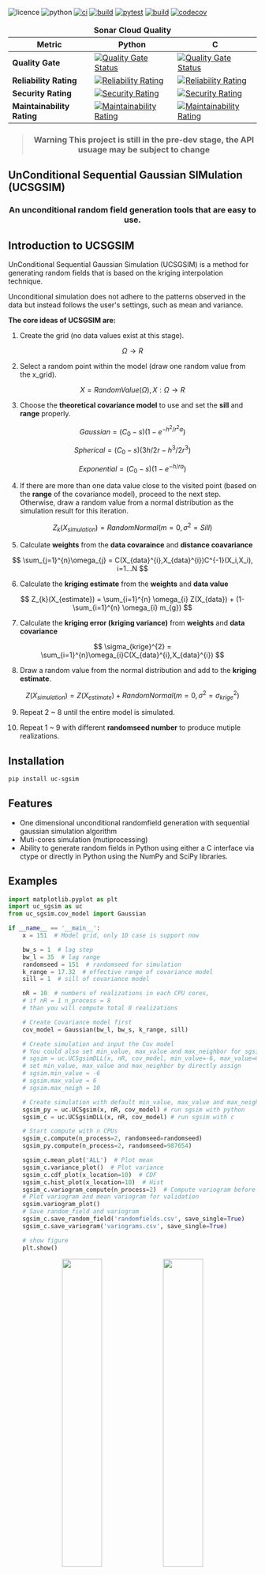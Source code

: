 ![licence](https://img.shields.io/github/license/Zncl2222/Stochastic_UC_SGSIM)
![python](https://img.shields.io/pypi/pyversions/uc-sgsim)
[![ci](https://img.shields.io/github/actions/workflow/status/Zncl2222/uc_sgsim/github-pre-commit.yml?logo=pre-commit&label=pre-commit)](https://github.com/Zncl2222/Stochastic_UC_SGSIM/actions/workflows/github-pre-commit.yml)
[![build](https://img.shields.io/github/actions/workflow/status/Zncl2222/uc_sgsim/cmake.yml?logo=cmake&logoColor=red&label=CMake)](https://github.com/Zncl2222/Stochastic_UC_SGSIM/actions/workflows/cmake.yml)
[![pytest](https://img.shields.io/github/actions/workflow/status/Zncl2222/uc_sgsim/sonarcloud.yml?logo=pytest&label=pytest)](https://github.com/Zncl2222/Stochastic_UC_SGSIM/actions/workflows/sonarcloud.yml)
[![build](https://github.com/Zncl2222/Stochastic_UC_SGSIM/actions/workflows/codeql.yml/badge.svg)](https://github.com/Zncl2222/Stochastic_UC_SGSIM/actions/workflows/codeql.yml)
[![codecov](https://codecov.io/gh/Zncl2222/uc_sgsim/branch/main/graph/badge.svg?token=3qZt0OqDNI)](https://codecov.io/gh/Zncl2222/uc_sgsim)

<div>
 <table>
  <thead>
    <tr>
      <td colspan="5" align="center"><strong>Sonar Cloud Quality</strong></td>
    </tr>
    <tr>
      <th>Metric</th>
      <th>Python</th>
      <th>C</th>
    </tr>
  </thead>
  <tbody>
    <tr>
      <td><strong>Quality Gate</strong></td>
      <td><a href="https://sonarcloud.io/summary/new_code?id=zncl2222_Stochastic_UC_SGSIM_py"><img src="https://sonarcloud.io/api/project_badges/measure?project=zncl2222_Stochastic_UC_SGSIM_py&metric=alert_status" alt="Quality Gate Status"></a></td>
      <td><a href="https://sonarcloud.io/summary/new_code?id=zncl2222_Stochastic_UC_SGSIM_c"><img src="https://sonarcloud.io/api/project_badges/measure?project=zncl2222_Stochastic_UC_SGSIM_c&metric=alert_status" alt="Quality Gate Status"></a></td>
    <tr>
      <td><strong>Reliability Rating</strong></td>
      <td><a href="https://sonarcloud.io/summary/new_code?id=zncl2222_Stochastic_UC_SGSIM_py"><img src="https://sonarcloud.io/api/project_badges/measure?project=zncl2222_Stochastic_UC_SGSIM_py&metric=reliability_rating" alt="Reliability Rating"></a></td>
      <td><a href="https://sonarcloud.io/summary/new_code?id=zncl2222_Stochastic_UC_SGSIM_c"><img src="https://sonarcloud.io/api/project_badges/measure?project=zncl2222_Stochastic_UC_SGSIM_c&metric=reliability_rating" alt="Reliability Rating"></a></td>
    </tr>
    <tr>
      <td><strong>Security Rating</strong></td>
      <td><a href="https://sonarcloud.io/summary/new_code?id=zncl2222_Stochastic_UC_SGSIM_py"><img src="https://sonarcloud.io/api/project_badges/measure?project=zncl2222_Stochastic_UC_SGSIM_py&metric=security_rating" alt="Security Rating"></a></td>
      <td><a href="https://sonarcloud.io/summary/new_code?id=zncl2222_Stochastic_UC_SGSIM_c"><img src="https://sonarcloud.io/api/project_badges/measure?project=zncl2222_Stochastic_UC_SGSIM_c&metric=security_rating" alt="Security Rating"></a></td>
    </tr>
    <tr>
      <td><strong>Maintainability Rating</strong></td>
      <td><a href="https://sonarcloud.io/summary/new_code?id=zncl2222_Stochastic_UC_SGSIM_py"><img src="https://sonarcloud.io/api/project_badges/measure?project=zncl2222_Stochastic_UC_SGSIM_py&metric=sqale_rating" alt="Maintainability Rating"></a></td>
      <td><a href="https://sonarcloud.io/summary/new_code?id=zncl2222_Stochastic_UC_SGSIM_c"><img src="https://sonarcloud.io/api/project_badges/measure?project=zncl2222_Stochastic_UC_SGSIM_c&metric=sqale_rating" alt="Maintainability Rating"></a></td>
    </tr>
  </tbody>
 </table>
</div>

<h3 align="center">

> __Warning__
> This project is still in the pre-dev stage, the API usuage may be subject to change

</h3>

## UnConditional Sequential Gaussian SIMulation (UCSGSIM)

<h3 align="center">An unconditional random field generation tools that are easy to use.</h3>

## Introduction to UCSGSIM
UnConditional Sequential Gaussian Simulation (UCSGSIM) is a method for generating random fields that is based on the kriging interpolation technique.

Unconditional simulation does not adhere to the patterns observed in the data but instead follows the user's settings, such as mean and variance.

**The core ideas of UCSGSIM are:**
1. Create the grid (no data values exist at this stage).

$$ \Omega\to R $$

2. Select a random point within the model (draw one random value from the x_grid).

$$ X = RandomValue(\Omega),  X:\Omega\to R $$

3. Choose the **theoretical covariance model** to use and set the **sill** and **range** properly.

$$ Gaussian = (C_{0} - s)(1 - e^{-h^{2}/r^{2}a})$$

$$ Spherical = (C_{0} - s)(3h/2r - h^3/2r^3)$$

$$ Exponential = (C_{0} - s)(1 - e^{-h/ra})$$

4. If there are more than one data value close to the visited point (based on the **range** of the covariance model), proceed to the next step. Otherwise, draw a random value from a normal distribution as the simulation result for this iteration.

$$ Z_{k}({X_{simulation}}) = RandomNormal(m = 0 ,\sigma^2 = Sill)$$

5. Calculate **weights** from the **data covaraince** and **distance coavariance**

$$ \sum_{j=1}^{n}\omega_{j} = C(X_{data}^{i},X_{data}^{i})C^{-1}(X_i,X_i), i=1...N $$

6. Calculate the **kriging estimate** from the **weights** and **data value**

$$ Z_{k}(X_{estimate}) = \sum_{i=1}^{n} \omega_{i} Z(X_{data}) + (1- \sum_{i=1}^{n} \omega_{i} m_{g}) $$

7. Calculate the **kriging error (kriging variance)** from **weights** and **data covariance**

$$ \sigma_{krige}^{2} = \sum_{i=1}^{n}\omega_{i}C(X_{data}^{i},X_{data}^{i}) $$

8. Draw a random value from the normal distribution and add to the **kriging estimate**.

$$ Z(X_{simulation}) = Z(X_{estimate}) + RandomNormal(m = 0, \sigma^2 = \sigma_{krige}^{2}) $$

9. Repeat 2 ~ 8 until the entire model is simulated.

10. Repeat 1 ~ 9 with different **randomseed number** to produce mutiple realizations.

## Installation
```bash
pip install uc-sgsim
```

## Features
* One dimensional unconditional randomfield generation with sequential gaussian simulation algorithm
* Muti-cores simulation (mutiprocessing)
* Ability to generate random fields in Python using either a C interface via ctype or directly in Python using the NumPy and SciPy libraries.

## Examples
```py
import matplotlib.pyplot as plt
import uc_sgsim as uc
from uc_sgsim.cov_model import Gaussian

if __name__ == '__main__':
    x = 151  # Model grid, only 1D case is support now

    bw_s = 1  # lag step
    bw_l = 35  # lag range
    randomseed = 151  # randomseed for simulation
    k_range = 17.32  # effective range of covariance model
    sill = 1  # sill of covariance model

    nR = 10  # numbers of realizations in each CPU cores,
    # if nR = 1 n_process = 8
    # than you will compute total 8 realizations

    # Create Covariance model first
    cov_model = Gaussian(bw_l, bw_s, k_range, sill)

    # Create simulation and input the Cov model
    # You could also set min_value, max_value and max_neighbor for sgsim by key words
    # sgsim = uc.UCSgsimDLL(x, nR, cov_model, min_value=-6, max_value=6, max_neigh=10)
    # set min_value, max_value and max_neighbor by directly assign
    # sgsim.min_value = -6
    # sgsim.max_value = 6
    # sgsim.max_neigh = 10

    # Create simulation with default min_value, max_value and max_neigh params
    sgsim_py = uc.UCSgsim(x, nR, cov_model) # run sgsim with python
    sgsim_c = uc.UCSgsimDLL(x, nR, cov_model) # run sgsim with c

    # Start compute with n CPUs
    sgsim_c.compute(n_process=2, randomseed=randomseed)
    sgsim_py.compute(n_process=2, randomseed=987654)

    sgsim_c.mean_plot('ALL')  # Plot mean
    sgsim_c.variance_plot()  # Plot variance
    sgsim_c.cdf_plot(x_location=10)  # CDF
    sgsim_c.hist_plot(x_location=10)  # Hist
    sgsim_c.variogram_compute(n_process=2)  # Compute variogram before plotting
    # Plot variogram and mean variogram for validation
    sgsim.variogram_plot()
    # Save random_field and variogram
    sgsim_c.save_random_field('randomfields.csv', save_single=True)
    sgsim_c.save_variogram('variograms.csv', save_single=True)

    # show figure
    plt.show()
```

<p align="center">
   <img src="https://github.com/Zncl2222/Stochastic_SGSIM/blob/main/figure/Realizations.png"  width="40%"/>
   <img src="https://github.com/Zncl2222/Stochastic_SGSIM/blob/main/figure/Mean.png"  width="40%"/>
   <img src="https://github.com/Zncl2222/Stochastic_SGSIM/blob/main/figure/Variance.png"  width="40%"/>
   <img src="https://github.com/Zncl2222/Stochastic_SGSIM/blob/main/figure/Variogram.png"  width="50%"/>
   <img src="https://github.com/Zncl2222/Stochastic_SGSIM/blob/main/figure/HIST.png"  width="40%"/>
   <img src="https://github.com/Zncl2222/Stochastic_SGSIM/blob/main/figure/CDF.png"  width="50%"/>
</p>

If you prefer to utilize pure C to execute this code, you can make modifications to the c_example.c file located in the root directory. Once you've made the necessary changes to c_example.c, you can compile and execute the code using the following commands:

On Linux
```bash
sh cmake_build.sh
```
On Windows
```bat
cmake_build.bat
```

C example file
```c
// c_example.c
# include <stdio.h>
# include <stdlib.h>

# include "./uc_sgsim/c_core/include/sgsim.h"
# include "./uc_sgsim/c_core/include/cov_model.h"
# if defined(__linux__) || defined(__unix__)
# define PAUSE printf("Press Enter key to continue..."); fgetc(stdin);//NOLINT
# elif _WIN32
# define PAUSE system("PAUSE");
# endif

int main() {
    // you can also set z_min and z_max at sgsim_t. Default value will depend on
    // sill value in cov_model_t
    sgsim_t sgsim_example = {
        .x_len = 150,
        .realization_numbers = 5,
        .randomseed = 12345,
        .kriging_method = 1,
        .if_alloc_memory = 1,  // This should be equal to 1 if you want to run by c.
    };

    // you can also set max_negibor at cov_model_t. Defualt value is 4.
    cov_model_t cov_example = {
        .bw_l = 35,
        .bw_s = 1,
        .k_range = 17.32,
        .use_cov_cache = 0,
        .sill = 1,
        .nugget = 0,
    };

    sgsim_run(&sgsim_example, &cov_example, 0);
    sgsim_t_free(&sgsim_example);
    PAUSE
    return 0;
}
```

## Future plans
* 2D unconditional randomfield generation
* GUI (pyhton)
* More covariance models
* More kriging methods (etc. Oridinary Kriging)
* Performance enhancement
* Providing more comprehensive documentation and user-friendly design improvements.

## Performance
<p align="center">
<img src="https://github.com/Zncl2222/Stochastic_SGSIM/blob/main/figure/C_Cpp_py_comparision.png"  width="70%"/>
</p>

```
Parameters:

model len = 150

number of realizations = 1000

Range scale = 17.32

Variogram model = Gaussian model

---------------------------------------------------------------------------------------

Testing platform:

CPU: AMD Ryzen 9 4900 hs

RAM: DDR4 - 3200 40GB (Dual channel 16GB)

Disk: WD SN530
```
